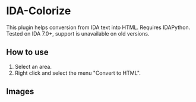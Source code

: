 # IDA-Colorize

This plugin helps conversion from IDA text into HTML.
Requires IDAPython.
Tested on IDA 7.0+, support is unavailable on old versions.

## How to use

1. Select an area.
2. Right click and select the menu "Convert to HTML".

## Images
